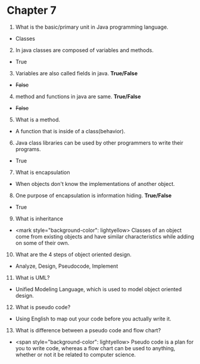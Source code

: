 # Chapter 7
1. What is the basic/primary unit in Java programming language.
 - Classes
2. In java classes are composed of variables and methods.
- True
3. Variables are also called fields in java. **True/False**
 - ~~False~~
4. method and functions in java are same. **True/False**
 - ~~False~~
5. What is a method.
 - A function that is inside of a class(behavior).
6. Java class libraries can be used by other programmers to write their programs.
 - True
7. What is encapsulation
 - When objects don't know the implementations of another object.
8. One purpose of encapsulation is information hiding. **True/False**
 - True
9. What is inheritance 
 - <mark style="background-color": lightyellow> Classes of an object come from existing objects and have similar characteristics while adding on some of their own.</mark>
10. What are the 4 steps of object oriented design.
 - Analyze, Design, Pseudocode, Implement
11. What is UML? 
 - Unified Modeling Language, which is used to model object oriented design.
12. What is pseudo code?
 - Using English to map out your code before you actually write it.
13. What is difference between a pseudo code and flow chart?
 - <span style="background-color": lightyellow> Pseudo code is a plan for you to write code, whereas a flow chart can be used to anything, whether or not it be related to computer science. </span>